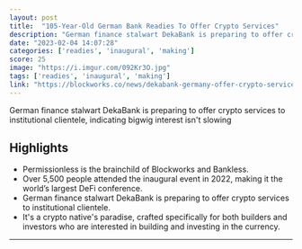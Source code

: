 ```yaml
---
layout: post
title:  "105-Year-Old German Bank Readies To Offer Crypto Services"
description: "German finance stalwart DekaBank is preparing to offer crypto services to institutional clientele, indicating bigwig interest isn't slowing"
date: "2023-02-04 14:07:28"
categories: ['readies', 'inaugural', 'making']
score: 25
image: "https://i.imgur.com/092Kr3O.jpg"
tags: ['readies', 'inaugural', 'making']
link: "https://blockworks.co/news/dekabank-germany-offer-crypto-services"
---
```


German finance stalwart DekaBank is preparing to offer crypto services to institutional clientele, indicating bigwig interest isn't slowing

## Highlights

- Permissionless is the brainchild of Blockworks and Bankless.
- Over 5,500 people attended the inaugural event in 2022, making it the world’s largest DeFi conference.
- German finance stalwart DekaBank is preparing to offer crypto services to institutional clientele.
- It's a crypto native's paradise, crafted specifically for both builders and investors who are interested in building and investing in the currency.

---
